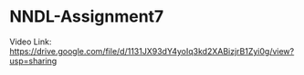 # NNDL-Assignment7
Video Link:  https://drive.google.com/file/d/1131JX93dY4yoIq3kd2XABizjrB1Zyi0g/view?usp=sharing 
